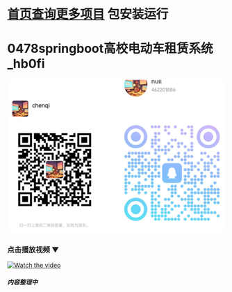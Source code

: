 # [首页查询更多项目](https://github.com/GraduationProject-springboot) 包安装运行


# 0478springboot高校电动车租赁系统_hb0fi

![picture](https://raw.githubusercontent.com/GraduationProject-springboot/.github/main/img/wx.png)

### 点击播放视频 ▼
[![Watch the video](https://i.sstatic.net/Vp2cE.png)]()


#####   内容整理中  











